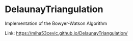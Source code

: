 # DelaunayTriangulation
Implementation of the Bowyer-Watson Algorithm

Link: https://miha53cevic.github.io/DelaunayTriangulation/
